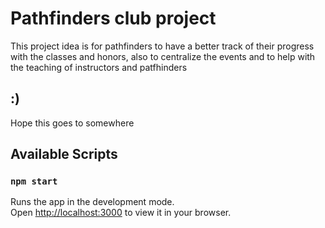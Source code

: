 # Pathfinders club project

This project idea is for pathfinders to have a better track of their progress with the classes and honors, also to centralize the events and to help with the teaching of instructors and patfhinders

## :)
Hope this goes to somewhere

## Available Scripts

### `npm start`

Runs the app in the development mode.\
Open [http://localhost:3000](http://localhost:3000) to view it in your browser.